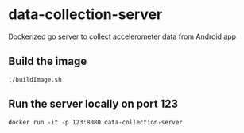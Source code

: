 # data-collection-server
Dockerized go server to collect accelerometer data from Android app

## Build the image
```shell
./buildImage.sh
```

## Run the server locally on port 123
```shell
docker run -it -p 123:8080 data-collection-server
```
